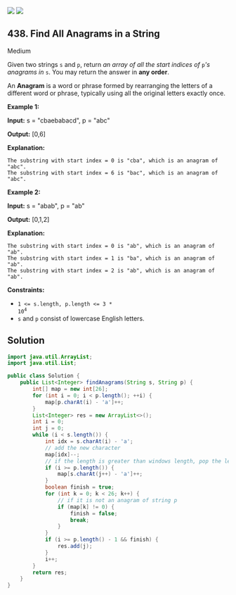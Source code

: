 [![](https://img.shields.io/github/stars/javadev/LeetCode-in-Java?label=Stars&style=flat-square)](https://github.com/javadev/LeetCode-in-Java)
[![](https://img.shields.io/github/forks/javadev/LeetCode-in-Java?label=Fork%20me%20on%20GitHub%20&style=flat-square)](https://github.com/javadev/LeetCode-in-Java/fork)

## 438\. Find All Anagrams in a String

Medium

Given two strings `s` and `p`, return _an array of all the start indices of_ `p`_'s anagrams in_ `s`. You may return the answer in **any order**.

An **Anagram** is a word or phrase formed by rearranging the letters of a different word or phrase, typically using all the original letters exactly once.

**Example 1:**

**Input:** s = "cbaebabacd", p = "abc"

**Output:** [0,6]

**Explanation:**

    The substring with start index = 0 is "cba", which is an anagram of "abc".
    The substring with start index = 6 is "bac", which is an anagram of "abc". 

**Example 2:**

**Input:** s = "abab", p = "ab"

**Output:** [0,1,2]

**Explanation:**

    The substring with start index = 0 is "ab", which is an anagram of "ab".
    The substring with start index = 1 is "ba", which is an anagram of "ab".
    The substring with start index = 2 is "ab", which is an anagram of "ab". 

**Constraints:**

*   <code>1 <= s.length, p.length <= 3 * 10<sup>4</sup></code>
*   `s` and `p` consist of lowercase English letters.

## Solution

```java
import java.util.ArrayList;
import java.util.List;

public class Solution {
    public List<Integer> findAnagrams(String s, String p) {
        int[] map = new int[26];
        for (int i = 0; i < p.length(); ++i) {
            map[p.charAt(i) - 'a']++;
        }
        List<Integer> res = new ArrayList<>();
        int i = 0;
        int j = 0;
        while (i < s.length()) {
            int idx = s.charAt(i) - 'a';
            // add the new character
            map[idx]--;
            // if the length is greater than windows length, pop the left charcater in the window
            if (i >= p.length()) {
                map[s.charAt(j++) - 'a']++;
            }
            boolean finish = true;
            for (int k = 0; k < 26; k++) {
                // if it is not an anagram of string p
                if (map[k] != 0) {
                    finish = false;
                    break;
                }
            }
            if (i >= p.length() - 1 && finish) {
                res.add(j);
            }
            i++;
        }
        return res;
    }
}
```